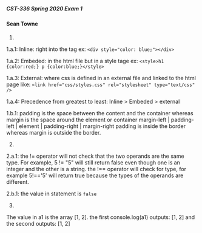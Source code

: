 ##### CST-336 Spring 2020 Exam 1
####  Sean Towne

1.
1.a.1: Inline: right into the tag ex: `<div style="color: blue;"></div>`

1.a.2: Embeded: in the html file but in a style tage ex: `<style>h1 {color:red;} p {color:blue;}</style>`

1.a.3: External: where css is defined in an external file and linked to the html page like: `<link href="css/styles.css" rel="stylesheet" type="text/css" />`

1.a.4: Precedence from greatest to least: Inline > Embeded > external

1.b.1: padding is the space between the content and the container
whereas margin is the space around the element or container 
margin-left | padding-left | element | padding-right | margin-right
padding is inside the border whereas margin is outside the border.

2.
 2.a.1: the != operator will not check that the two operands are the same type. For example,
 5 != "5" will still return false even though one is an integer and the other is a string.
 the !== operator will check for type, for example 5!=='5' will return true because the types
 of the operands are different.
 
 2.b.1: the value in statement is `false`
 
 3.
 The value in a1 is the array [1, 2].
 the first console.log(a1) outputs: [1, 2]
 and the second outputs: [1, 2]
